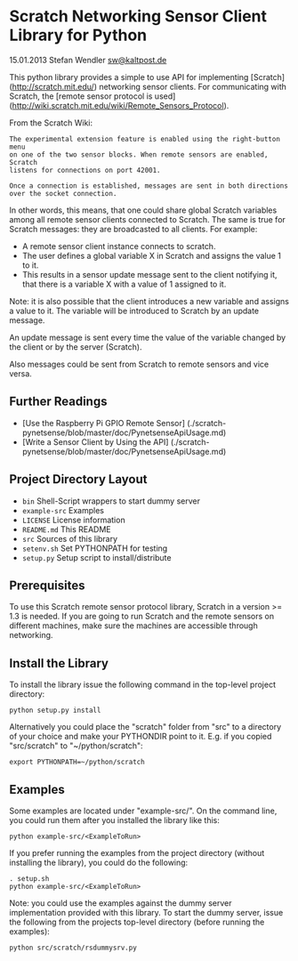 Scratch Networking Sensor Client Library for Python
===================================================
15.01.2013 Stefan Wendler
sw@kaltpost.de

This python library provides a simple to use API for implementing [Scratch] (http://scratch.mit.edu/) networking sensor clients. For communicating with Scratch, the [remote sensor protocol is used] (http://wiki.scratch.mit.edu/wiki/Remote_Sensors_Protocol).  

From the Scratch Wiki:

	The experimental extension feature is enabled using the right-button menu 
	on one of the two sensor blocks. When remote sensors are enabled, Scratch 
	listens for connections on port 42001.

	Once a connection is established, messages are sent in both directions 
	over the socket connection.

In other words, this means, that one could share global Scratch variables among all remote sensor clients connected to Scratch. The same is true for Scratch messages: they are broadcasted to all clients. For example: 

* A remote sensor client instance connects to scratch.
* The user defines a global variable X in Scratch and assigns the value 1 to it.
* This  results in a sensor update message sent to the client notifying it, that there is a variable X with a value of 1 assigned to it.

Note: it is also possible that the client introduces a new variable and assigns a value to it. The variable will be  introduced to Scratch by an update message.

An update message is sent every time the value of the variable changed  by the client or by the server (Scratch).

Also messages could be sent from Scratch to remote sensors and vice versa. 


Further Readings
----------------

* [Use the Raspberry Pi GPIO Remote Sensor] (./scratch-pynetsense/blob/master/doc/PynetsenseApiUsage.md)
* [Write a Sensor Client by Using the API] (./scratch-pynetsense/blob/master/doc/PynetsenseApiUsage.md)


Project Directory Layout
------------------------

* `bin`				Shell-Script wrappers to start dummy server
* `example-src`		Examples
* `LICENSE`			License information 
* `README.md`		This README
* `src`				Sources of this library
* `setenv.sh`		Set PYTHONPATH for testing
* `setup.py`		Setup script to install/distribute


Prerequisites
-------------

To use this Scratch remote sensor protocol library, Scratch in a version >= 1.3 is needed. 
If you are going to run Scratch and the remote sensors on different machines, make sure
the machines are accessible through networking.  


Install the Library
-------------------

To install the library issue the following command in the top-level project directory:

	python setup.py install

Alternatively you could place the "scratch" folder from "src" to a directory of
your choice and make your PYTHONDIR point to it. E.g. if you copied "src/scratch"
to "~/python/scratch":

	export PYTHONPATH=~/python/scratch


Examples
--------

Some examples are located under "example-src/". On the command line, 
you could run them after you installed the library like this:

	python example-src/<ExampleToRun>

If you prefer running the examples from the project directory (without installing the library), you 
could do the following:

	. setup.sh
	python example-src/<ExampleToRun>

Note: you could use the examples against the dummy server implementation provided with this library. To start the dummy server, issue the following from the projects top-level directory (before running the examples):

	python src/scratch/rsdummysrv.py

